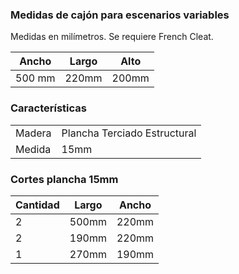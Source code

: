 
### Medidas de cajón para escenarios variables

Medidas en milímetros. Se requiere French Cleat.

| Ancho | Largo | Alto |
|-------|-------|------|
| 500 mm | 220mm | 200mm |

### Características

|   |   |
|----|----|
| Madera | Plancha Terciado Estructural  |
| Medida | 15mm |

### Cortes plancha 15mm

| Cantidad | Largo | Ancho |
|-----|-----|-----|
| 2 | 500mm | 220mm |
| 2 | 190mm | 220mm |
| 1 | 270mm | 190mm |
